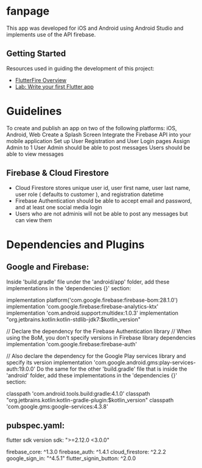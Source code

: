 # fanpage

This app was developed for iOS and Android using Android Studio and implements use of the API firebase.

## Getting Started

Resources used in guiding the development of this project:
- [FlutterFire Overview](https://firebase.flutter.dev/docs/overview/)
- [Lab: Write your first Flutter app](https://flutter.dev/docs/get-started/codelab)

# Guidelines
To create and publish an app on two of the following platforms: iOS, Android, Web
Create a Splash Screen
Integrate the Firebase API into your mobile application
Set up User Registration and User Login pages
Assign Admin to 1 User
Admin should be able to post messages
Users should be able to view messages

## Firebase & Cloud Firestore
- Cloud Firestore stores unique user id, user first name, user last name,
user role ( defaults to customer ), and registration datetime
- Firebase Authentication should be able to accept email and password, and at
least one social media login
- Users who are not adminis will not be able to post any messages but can view them


# Dependencies and Plugins
## Google and Firebase:
Inside 'build.gradle' file under the 'android/app' folder, add these implementations in the 'dependencies {}' section:

implementation platform('com.google.firebase:firebase-bom:28.1.0')
implementation 'com.google.firebase:firebase-analytics-ktx'
implementation 'com.android.support:multidex:1.0.3'
implementation "org.jetbrains.kotlin:kotlin-stdlib-jdk7:$kotlin_version"

// Declare the dependency for the Firebase Authentication library
// When using the BoM, you don't specify versions in Firebase library dependencies
implementation 'com.google.firebase:firebase-auth'

// Also declare the dependency for the Google Play services library and specify its version
implementation 'com.google.android.gms:play-services-auth:19.0.0'
Do the same for the other 'build.gradle' file that is inside the 'android' folder, add these implementations in the 'dependencies {}' section:

classpath 'com.android.tools.build:gradle:4.1.0'
classpath "org.jetbrains.kotlin:kotlin-gradle-plugin:$kotlin_version"
classpath 'com.google.gms:google-services:4.3.8'


## pubspec.yaml:
flutter sdk version 
sdk: ">=2.12.0 <3.0.0"

firebase_core: ^1.3.0
firebase_auth: ^1.4.1
cloud_firestore: ^2.2.2
google_sign_in: "^4.5.1"
flutter_signin_button: ^2.0.0 
